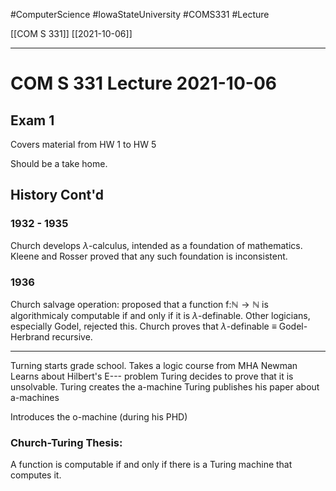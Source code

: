 #ComputerScience  #IowaStateUniversity  #COMS331 
#Lecture

[[COM S 331]] [[2021-10-06]]

---

# COM S 331 Lecture 2021-10-06

## Exam 1

Covers material from HW 1 to HW 5

Should be a take home.

## History Cont'd

### 1932 - 1935 
Church develops $\lambda$-calculus, intended as a foundation of mathematics. 
Kleene and Rosser proved that any such foundation is inconsistent.
### 1936
Church salvage operation: proposed that a function f:$\mathbb{N} \rightarrow \mathbb{N}$ is algorithmicaly computable if and only if it is $\lambda$-definable.
Other logicians, especially Godel, rejected this.
Church proves that $\lambda$-definable $\equiv$ Godel-Herbrand recursive.

--- 
Turning starts grade school.
Takes a logic course from MHA Newman
Learns about Hilbert's E--- problem 
Turing decides to prove that it is unsolvable.
Turing creates the a-machine 
Turing publishes his paper about a-machines 

Introduces the o-machine (during his PHD)

### Church-Turing Thesis:
A function is computable if and only if there is a Turing machine that computes it.

